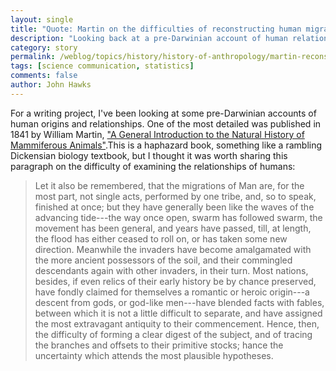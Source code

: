 ```yaml
---
layout: single
title: "Quote: Martin on the difficulties of reconstructing human migrations"
description: "Looking back at a pre-Darwinian account of human relationships"
category: story
permalink: /weblog/topics/history/history-of-anthropology/martin-reconstructing-human-migrations-2019.html
tags: [science communication, statistics]
comments: false
author: John Hawks
---
```


For a writing project, I've been looking at some pre-Darwinian accounts of human origins and relationships. One of the most detailed was published in 1841 by William Martin, <a href="https://books.google.co.za/books?id=QNkHAQAAIAAJ&dq=martin+1841+monkey&lr=&source=gbs_navlinks_s">"A General Introduction to the Natural History of Mammiferous Animals"</a>.This is a haphazard book, something like a rambling Dickensian biology textbook, but I thought it was worth sharing this paragraph on the difficulty of examining the relationships of humans:

<blockquote>Let it also be remembered, that the migrations of Man are, for the most part, not single acts, performed by one tribe, and, so to speak, finished at once; but they have generally been like the waves of the advancing tide---the way once open, swarm has followed swarm, the movement has been general, and years have passed, till, at length, the flood has either ceased to roll on, or has taken some new direction. Meanwhile the invaders have become amalgamated with the more ancient possessors of the soil, and their commingled descendants again with other invaders, in their turn. Most nations, besides, if even relics of their early history be by chance preserved, have fondly claimed for themselves a romantic or heroic origin---a descent from gods, or god-like men---have blended facts with fables, between which it is not a little difficult to separate, and have assigned the most extravagant antiquity to their commencement. Hence, then, the difficulty of forming a clear digest of the subject, and of tracing the branches and offsets to their primitive stocks; hance the uncertainty which attends the most plausible hypotheses.</blockquote>
